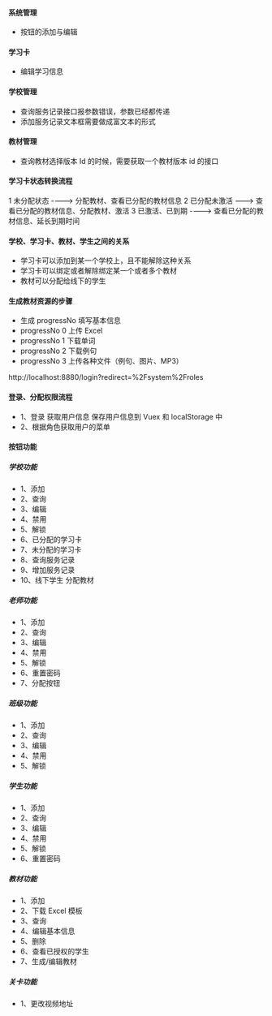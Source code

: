 #### 系统管理

- 按钮的添加与编辑

#### 学习卡

- 编辑学习信息

#### 学校管理

- 查询服务记录接口报参数错误，参数已经都传递
- 添加服务记录文本框需要做成富文本的形式

#### 教材管理

- 查询教材选择版本 Id 的时候，需要获取一个教材版本 id 的接口

#### 学习卡状态转换流程

1 未分配状态 ----> 分配教材、查看已分配的教材信息
2 已分配未激活 ---> 查看已分配的教材信息、分配教材、激活
3 已激活、已到期 ----> 查看已分配的教材信息、延长到期时间

#### 学校、学习卡、教材、学生之间的关系

- 学习卡可以添加到某一个学校上，且不能解除这种关系
- 学习卡可以绑定或者解除绑定某一个或者多个教材
- 教材可以分配给线下的学生

#### 生成教材资源的步骤

- 生成 progressNo 填写基本信息
- progressNo 0 上传 Excel
- progressNo 1 下载单词
- progressNo 2 下载例句
- progressNo 3 上传各种文件（例句、图片、MP3）

http://localhost:8880/login?redirect=%2Fsystem%2Froles

#### 登录、分配权限流程

- 1、登录 获取用户信息 保存用户信息到 Vuex 和 localStorage 中
- 2、根据角色获取用户的菜单

#### 按钮功能

##### 学校功能

- 1、添加
- 2、查询
- 3、编辑
- 4、禁用
- 5、解锁
- 6、已分配的学习卡
- 7、未分配的学习卡
- 8、查询服务记录
- 9、增加服务记录
- 10、线下学生 分配教材

##### 老师功能

- 1、添加
- 2、查询
- 3、编辑
- 4、禁用
- 5、解锁
- 6、重置密码
- 7、分配按钮

##### 班级功能

- 1、添加
- 2、查询
- 3、编辑
- 4、禁用
- 5、解锁

##### 学生功能

- 1、添加
- 2、查询
- 3、编辑
- 4、禁用
- 5、解锁
- 6、重置密码

##### 教材功能

- 1、添加
- 2、下载 Excel 模板
- 3、查询
- 4、编辑基本信息
- 5、删除
- 6、查看已授权的学生
- 7、生成/编辑教材

##### 关卡功能

- 1、更改视频地址
